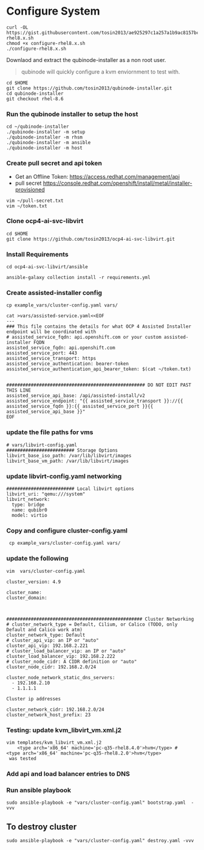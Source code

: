 # Configure System
```
curl -OL https://gist.githubusercontent.com/tosin2013/ae925297c1a257a1b9ac8157bcc81f31/raw/71a798d427a016bbddcc374f40e9a4e6fd2d3f25/configure-rhel8.x.sh
chmod +x configure-rhel8.x.sh
./configure-rhel8.x.sh
```

Downlaod and extract the qubinode-installer as a non root user.

> qubinode will quickly configure a kvm enviornment to test with. 
```
cd $HOME
git clone https://github.com/tosin2013/qubinode-installer.git
cd qubinode-installer
git checkout rhel-8.6
```

### Run the qubinode installer to setup the host
```
cd ~/qubinode-installer
./qubinode-installer -m setup
./qubinode-installer -m rhsm
./qubinode-installer -m ansible
./qubinode-installer -m host
```

### Create pull secret and api token
* Get an Offline Token: https://access.redhat.com/management/api
* pull secret https://console.redhat.com/openshift/install/metal/installer-provisioned
```
vim ~/pull-secret.txt
vim ~/token.txt
```

### Clone ocp4-ai-svc-libvirt
```
cd $HOME
git clone https://github.com/tosin2013/ocp4-ai-svc-libvirt.git
```

### Install Requirements 
```
cd ocp4-ai-svc-libvirt/ansible

ansible-galaxy collection install -r requirements.yml
```

### Create assisted-installer config
```
cp example_vars/cluster-config.yaml vars/

cat >vars/assisted-service.yaml<<EOF
---
### This file contains the details for what OCP 4 Assisted Installer endpoint will be coordinated with
# assisted_service_fqdn: api.openshift.com or your custom assisted-installer FQDN
assisted_service_fqdn: api.openshift.com
assisted_service_port: 443
assisted_service_transport: https
assisted_service_authentication: bearer-token
assisted_service_authentication_api_bearer_token: $(cat ~/token.txt)


################################################### DO NOT EDIT PAST THIS LINE
assisted_service_api_base: /api/assisted-install/v2
assisted_service_endpoint: "{{ assisted_service_transport }}://{{ assisted_service_fqdn }}:{{ assisted_service_port }}{{ assisted_service_api_base }}"
EOF
```


### update the file paths for vms
```
# vars/libvirt-config.yaml
######################### Storage Options
libvirt_base_iso_path: /var/lib/libvirt/images
libvirt_base_vm_path: /var/lib/libvirt/images
```

### update libvirt-config.yaml networking 
```
######################### Local libvirt options
libvirt_uri: "qemu:///system"
libvirt_network:
  type: bridge
  name: qubibr0
  model: virtio
```

### Copy and configure cluster-config.yaml
```
 cp example_vars/cluster-config.yaml vars/
```

### update the following 
```
vim  vars/cluster-config.yaml

cluster_version: 4.9

cluster_name:
cluster_domain: 



################################################## Cluster Networking
# cluster_network_type = Default, Cilium, or Calico (TODO, only Default and Calico work atm)
cluster_network_type: Default
# cluster_api_vip: an IP or "auto"
cluster_api_vip: 192.168.2.221
# cluster_load_balancer_vip: an IP or "auto"
cluster_load_balancer_vip: 192.168.2.222
# cluster_node_cidr: A CIDR definition or "auto"
cluster_node_cidr: 192.168.2.0/24

cluster_node_network_static_dns_servers:
  - 192.168.2.10
  - 1.1.1.1

Cluster ip addresses

cluster_network_cidr: 192.168.2.0/24
cluster_network_host_prefix: 23
```

### Testing: update kvm_libvirt_vm.xml.j2
```
vim templates/kvm_libvirt_vm.xml.j2
    <type arch='x86_64' machine='pc-q35-rhel8.4.0'>hvm</type> #     <type arch='x86_64' machine='pc-q35-rhel8.2.0'>hvm</type>
 was tested
```


### Add api and load balancer entries to DNS

### Run ansible playbook 
```
sudo ansible-playbook -e "vars/cluster-config.yaml" bootstrap.yaml  -vvv
```

## To destroy cluster 
```
sudo ansible-playbook -e "vars/cluster-config.yaml" destroy.yaml -vvv
```
